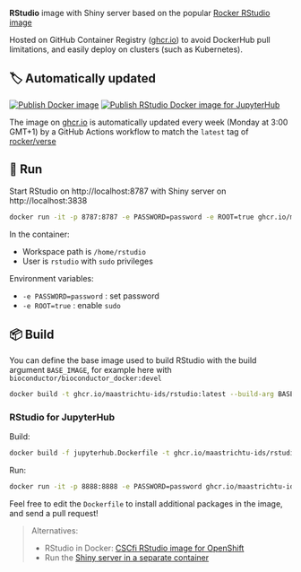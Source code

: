 **RStudio** image with Shiny server based on the popular [Rocker RStudio image](https://github.com/rocker-org/rocker-versioned)

Hosted on GitHub Container Registry ([ghcr.io](https://ghcr.io)) to avoid DockerHub pull limitations, and easily deploy on clusters (such as Kubernetes).

## 🏷️ Automatically updated

[![Publish Docker image](https://github.com/MaastrichtU-IDS/rstudio/workflows/publish-docker.yml/badge.svg)](https://github.com/MaastrichtU-IDS/rstudio/actions) [![Publish RStudio Docker image for JupyterHub](https://github.com/MaastrichtU-IDS/rstudio/actions/workflows/publish-docker-jupyterhub.yml/badge.svg)](https://github.com/MaastrichtU-IDS/rstudio/actions/workflows/publish-docker-jupyterhub.yml)

The image on [ghcr.io](https://ghcr.io) is automatically updated every week (Monday at 3:00 GMT+1) by a GitHub Actions workflow to match the `latest` tag of [rocker/verse](https://hub.docker.com/r/rocker/verse)

## 🐳 Run

Start RStudio on http://localhost:8787 with Shiny server on http://localhost:3838

```bash
docker run -it -p 8787:8787 -e PASSWORD=password -e ROOT=true ghcr.io/maastrichtu-ids/rstudio:latest
```

In the container:

* Workspace path is `/home/rstudio`
* User is `rstudio` with `sudo` privileges

Environment variables:

* `-e PASSWORD=password` : set password
* `-e ROOT=true` : enable `sudo` 

## 📦️ Build

You can define the base image used to build RStudio with the build argument `BASE_IMAGE`, for example here with `bioconductor/bioconductor_docker:devel`

```bash
docker build -t ghcr.io/maastrichtu-ids/rstudio:latest --build-arg BASE_IMAGE=bioconductor/bioconductor_docker:devel .
```

### RStudio for JupyterHub

Build:

```bash
docker build -f jupyterhub.Dockerfile -t ghcr.io/maastrichtu-ids/rstudio:jupyterhub .
```

Run:

```bash
docker run -it -p 8888:8888 -e PASSWORD=password ghcr.io/maastrichtu-ids/rstudio:jupyterhub
```

Feel free to edit the `Dockerfile` to install additional packages in the image, and send a pull request!

> Alternatives:
>
> *  RStudio in Docker: [CSCfi RStudio image for OpenShift](https://github.com/CSCfi/rstudio-openshift/blob/master/server/Dockerfile)
> * Run the [Shiny server in a separate container](https://github.com/rocker-org/shiny)
